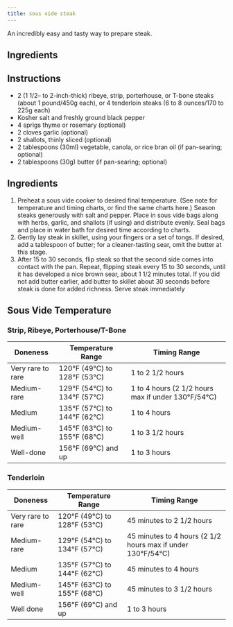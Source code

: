 ```yaml
---
title: sous vide steak
---
```

An incredibly easy and tasty way to prepare steak.

## Ingredients

## Instructions

- 2 (1 1/2– to 2-inch-thick) ribeye, strip, porterhouse, or T-bone steaks (about 1 pound/450g each), or 4 tenderloin steaks (6 to 8 ounces/170 to 225g each)
- Kosher salt and freshly ground black pepper
- 4 sprigs thyme or rosemary (optional)
- 2 cloves garlic (optional)
- 2 shallots, thinly sliced (optional)
- 2 tablespoons (30ml) vegetable, canola, or rice bran oil (if pan-searing; optional)
- 2 tablespoons (30g) butter (if pan-searing; optional)

## Ingredients

1. Preheat a sous vide cooker to desired final temperature. (See note for temperature and timing charts, or find the same charts here.) Season steaks generously with salt and pepper. Place in sous vide bags along with herbs, garlic, and shallots (if using) and distribute evenly. Seal bags and place in water bath for desired time according to charts.
2. Gently lay steak in skillet, using your fingers or a set of tongs. If desired, add a tablespoon of butter; for a cleaner-tasting sear, omit the butter at this stage.
3. After 15 to 30 seconds, flip steak so that the second side comes into contact with the pan. Repeat, flipping steak every 15 to 30 seconds, until it has developed a nice brown sear, about 1 1/2 minutes total. If you did not add butter earlier, add butter to skillet about 30 seconds before steak is done for added richness. Serve steak immediately

## Sous Vide Temperature

### Strip, Ribeye, Porterhouse/T-Bone

| Doneness          | Temperature Range            | Timing Range                                       |
| ----------------- | ---------------------------- | -------------------------------------------------- |
| Very rare to rare | 120°F (49°C) to 128°F (53°C) | 1 to 2 1/2 hours                                   |
| Medium-rare       | 129°F (54°C) to 134°F (57°C) | 1 to 4 hours (2 1/2 hours max if under 130°F/54°C) |
| Medium            | 135°F (57°C) to 144°F (62°C) | 1 to 4 hours                                       |
| Medium-well       | 145°F (63°C) to 155°F (68°C) | 1 to 3 1/2 hours                                   |
| Well-done         | 156°F (69°C) and up          | 1 to 3 hours                                       |

### Tenderloin


| Doneness          | Temperature Range            | Timing Range                                                |
| ----------------- | ---------------------------- | ----------------------------------------------------------- |
| Very rare to rare | 120°F (49°C) to 128°F (53°C) | 45 minutes to 2 1/2 hours                                   |
| Medium-rare       | 129°F (54°C) to 134°F (57°C) | 45 minutes to 4 hours (2 1/2 hours max if under 130°F/54°C) |
| Medium            | 135°F (57°C) to 144°F (62°C) | 45 minutes to 4 hours                                       |
| Medium-well       | 145°F (63°C) to 155°F (68°C) | 45 minutes to 3 1/2 hours                                   |
| Well done         | 156°F (69°C) and up          | 1 to 3 hours                                                |